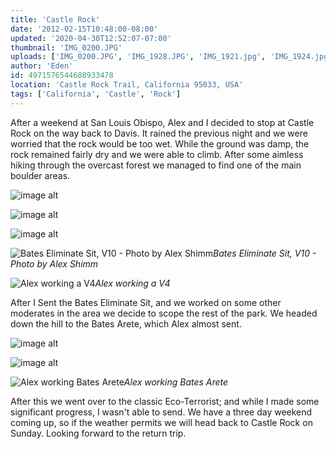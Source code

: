 ```yaml
---
title: 'Castle Rock'
date: '2012-02-15T10:48:00-08:00'
updated: '2020-04-30T12:52:07-07:00'
thumbnail: 'IMG_0200.JPG'
uploads: ['IMG_0200.JPG', 'IMG_1928.JPG', 'IMG_1921.jpg', 'IMG_1924.jpg', '403362_2706066339152_1481580039_32077030_653608925_n.jpg', 'IMG_0171.jpg', 'IMG_0172.jpg', 'IMG_0173.jpg']
author: 'Eden'
id: 4971576544688933478
location: 'Castle Rock Trail, California 95033, USA'
tags: ['California', 'Castle', 'Rock']
---
```


After a weekend at San Louis Obispo, Alex and I decided to stop at Castle Rock on the way back to Davis. It rained the previous night and we were worried that the rock would be too wet. While the ground was damp, the rock remained fairly dry and we were able to climb. After some aimless hiking through the overcast forest we managed to find one of the main boulder areas.

![image alt](uploads/IMG_0200.JPG)

![image alt](uploads/IMG_1928.JPG)

![image alt](uploads/IMG_1921.jpg)

![Bates Eliminate Sit, V10 - Photo by Alex Shimm](uploads/IMG_1924.jpg)*Bates Eliminate Sit, V10 - Photo by Alex Shimm*

![Alex working a V4](uploads/403362_2706066339152_1481580039_32077030_653608925_n.jpg)*Alex working a V4*

After I Sent the Bates Eliminate Sit, and we worked on some other moderates in the area we decide to scope the rest of the park. We headed down the hill to the Bates Arete, which Alex almost sent.

![image alt](uploads/IMG_0171.jpg)

![image alt](uploads/IMG_0172.jpg)

![Alex working Bates Arete](uploads/IMG_0173.jpg)*Alex working Bates Arete*

After this we went over to the classic Eco-Terrorist; and while I made some significant progress, I wasn't able to send. We have a three day weekend coming up, so if the weather permits we will head back to Castle Rock on Sunday. Looking forward to the return trip.
